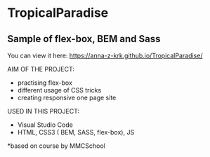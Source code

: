 # TropicalParadise

##  Sample of flex-box, BEM and Sass  
 
You can view it here: https://anna-z-krk.github.io/TropicalParadise/

AIM OF THE PROJECT:
- practising flex-box
- different usage of CSS tricks
- creating responsive one page site

USED IN THIS PROJECT:
- Visual Studio Code
- HTML, CSS3 ( BEM, SASS, flex-box), JS

*based on course by MMCSchool 
